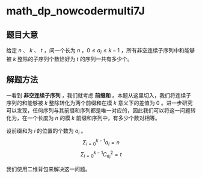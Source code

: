 # math_dp_nowcodermulti7J

## 题目大意

给定 $n$ 、 $k$ 、 $t$ ，问一个长为 $n$ ，$0 \leq a_i \leq k - 1$ ，所有非空连续子序列中和能够被 $k$ 整除的子序列个数恰好为 $t$ 的序列一共有多少个。

## 解题方法

一看到 **非空连续子序列** ，我们就考虑 **前缀和** 。本题从这里切入，我们将连续子序列的和能够被 $k$ 整除转化为两个前缀和在模 $k$ 意义下的差值为 $0$ 。进一步研究可以发现，任何序列与其前缀和序列都是唯一对应的，因此我们可以将这一问题转化为，在一个长度为 $n$ 的模 $k$ 前缀和序列中，有多少个数对相等。

设前缀和为 $i$ 的位置的个数为 $a_i$ 。
$$\Sigma_{i = 0}^{k - 1} a_i = n$$
$$\Sigma_{i = 0}^{k - 1} C_{a_i}^2 = t$$

我们使用二维背包来解决这一问题。
